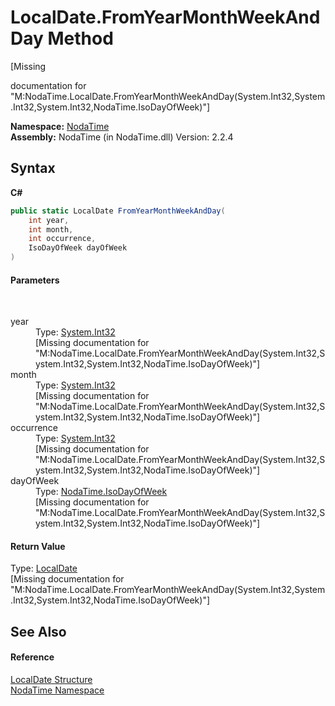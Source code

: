 # LocalDate.FromYearMonthWeekAndDay Method 
 

\[Missing <summary> documentation for "M:NodaTime.LocalDate.FromYearMonthWeekAndDay(System.Int32,System.Int32,System.Int32,NodaTime.IsoDayOfWeek)"\]

**Namespace:**&nbsp;<a href="N_NodaTime">NodaTime</a><br />**Assembly:**&nbsp;NodaTime (in NodaTime.dll) Version: 2.2.4

## Syntax

**C#**<br />
``` C#
public static LocalDate FromYearMonthWeekAndDay(
	int year,
	int month,
	int occurrence,
	IsoDayOfWeek dayOfWeek
)
```


#### Parameters
&nbsp;<dl><dt>year</dt><dd>Type: <a href="http://msdn2.microsoft.com/en-us/library/td2s409d" target="_blank">System.Int32</a><br />\[Missing <param name="year"/> documentation for "M:NodaTime.LocalDate.FromYearMonthWeekAndDay(System.Int32,System.Int32,System.Int32,NodaTime.IsoDayOfWeek)"\]</dd><dt>month</dt><dd>Type: <a href="http://msdn2.microsoft.com/en-us/library/td2s409d" target="_blank">System.Int32</a><br />\[Missing <param name="month"/> documentation for "M:NodaTime.LocalDate.FromYearMonthWeekAndDay(System.Int32,System.Int32,System.Int32,NodaTime.IsoDayOfWeek)"\]</dd><dt>occurrence</dt><dd>Type: <a href="http://msdn2.microsoft.com/en-us/library/td2s409d" target="_blank">System.Int32</a><br />\[Missing <param name="occurrence"/> documentation for "M:NodaTime.LocalDate.FromYearMonthWeekAndDay(System.Int32,System.Int32,System.Int32,NodaTime.IsoDayOfWeek)"\]</dd><dt>dayOfWeek</dt><dd>Type: <a href="T_NodaTime_IsoDayOfWeek">NodaTime.IsoDayOfWeek</a><br />\[Missing <param name="dayOfWeek"/> documentation for "M:NodaTime.LocalDate.FromYearMonthWeekAndDay(System.Int32,System.Int32,System.Int32,NodaTime.IsoDayOfWeek)"\]</dd></dl>

#### Return Value
Type: <a href="T_NodaTime_LocalDate">LocalDate</a><br />\[Missing <returns> documentation for "M:NodaTime.LocalDate.FromYearMonthWeekAndDay(System.Int32,System.Int32,System.Int32,NodaTime.IsoDayOfWeek)"\]

## See Also


#### Reference
<a href="T_NodaTime_LocalDate">LocalDate Structure</a><br /><a href="N_NodaTime">NodaTime Namespace</a><br />